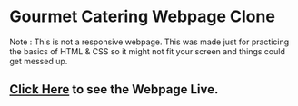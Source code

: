 # Gourmet Catering Webpage Clone

Note : This is not a responsive webpage. This was made just for practicing the basics of HTML & CSS so it might not fit your screen and things could get messed up. 

## [Click Here](https://git-ritesh.github.io/Gourmet-Catering-Clone-Webpage/) to see the Webpage Live.


